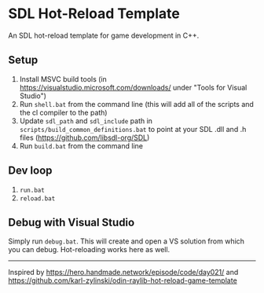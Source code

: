 # SDL Hot-Reload Template

An SDL hot-reload template for game development in C++.

## Setup

1. Install MSVC build tools (in https://visualstudio.microsoft.com/downloads/ under "Tools for Visual Studio")
2. Run `shell.bat` from the command line (this will add all of the scripts and the cl compiler to the path)
3. Update `sdl_path` and `sdl_include` path in `scripts/build_common_definitions.bat` to point at your SDL .dll and .h files (https://github.com/libsdl-org/SDL)
4. Run `build.bat` from the command line

## Dev loop

1. `run.bat`
2. `reload.bat`

## Debug with Visual Studio

Simply run `debug.bat`. This will create and open a VS solution from which you can debug. Hot-reloading works here as well.

---

Inspired by https://hero.handmade.network/episode/code/day021/ and https://github.com/karl-zylinski/odin-raylib-hot-reload-game-template
